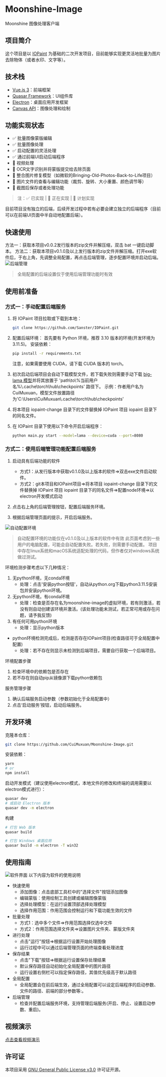 # Moonshine-Image

Moonshine 图像处理客户端

## 项目简介

这个项目是以 [IOPaint](https://github.com/Sanster/IOPaint) 为基础的二次开发项目，目前能够实现更灵活地批量为图片去除物体（或者水印、文字等）。

## 技术栈
- [Vue.js 3](https://vuejs.org/)：前端框架
- [Quasar Framework](https://quasar.dev/)：UI组件库
- [Electron](https://www.electronjs.org/)：桌面应用开发框架
- [Canvas API](https://developer.mozilla.org/zh-CN/docs/Web/API/Canvas_API)：图像处理和绘制

## 功能实现状态

- ✅ 批量图像蒙版编辑
- ✅ 批量图像处理
- ✅ 启动配置的灵活处理
- ✅ 通过前端UI启动后端程序
- 🔄 视频处理
- 📝 OCR文字识别并将蒙版提交给去除页面
- 📝 整合图片修复模型（如微软的Bringing-Old-Photos-Back-to-Life项目）
- 📝 图片文件的查看与编辑功能（裁剪、旋转、大小重置、颜色调节等）
- 📝 截图后保存或者处理功能

> 注：✅ 已实现 | 🔄 正在实现 | 📝 计划实现

目前项目没有独立的后端，后续开发过程中若有必要会建立独立的后端程序（目前可以在前端UI页面中半自动地配置后端）。
## 快速使用
方法一：获取本项目v0.0.2发行版本的zip文件并解压缩，双击 bat 一键启动脚本。
方法二：获取本项目v0.1.0及以上发行版本的zip文件并解压缩。打开exe软件后，于右上角，先调整全局配置，再点击后端管理，逐步配置环境并启动后端。
![后端管理](assets/后端管理.png)
> 全局配置的后端设置仅于使用后端管理功能时有效

## 使用前准备

### 方式一：手动配置后端服务

1. 将 IOPaint 项目拉取或下载到本地：

    ```bash
    git clone https://github.com/Sanster/IOPaint.git
    ```

2. 配置后端环境：
首先要有 Python 环境，推荐 3.10 版本的环境(开发环境为3.11.5)。
安装依赖：

    ```bash
    pip install -r requirements.txt
    ```

    注意，如果需要使用 CUDA，请下载 CUDA 版本的 torch。

3. 初次启动后端项目会自动下载模型文件，若下载失败则需要手动下载 [big-lama 模型](https://huggingface.co/CuiMuxuan/big-lama/tree/main)并将其放置于 'path\to\\%当前用户名%\\.cache\torch\hub\checkpoints' 路径下。
示例：作者用户名为CuiMuxuan，模型文件放置路径为'C:\Users\CuiMuxuan\\.cache\torch\hub\checkpoints'

4. 将本项目 iopaint-change 目录下的文件替换掉 IOPaint 项目 iopaint 目录下的同名文件。

5. 在 IOPaint 目录下使用以下命令开启后端程序：
    ```bash
    python main.py start --model=lama --device=cuda --port=8080
    ```

### 方式二：使用后端管理功能配置后端服务

1. 启动具有后端功能的软件
    - 方式1：从发行版本中获取v0.1.0及以上版本的软件=>双击exe文件启动软件。
    - 方式2：git本项目和IOPaint项目=>将本项目 iopaint-change 目录下的文件替换掉 IOPaint 项目 iopaint 目录下的同名文件=>配置node环境=>以electron开发模式启动

2. 点击右上角的后端管理按钮，配置后端服务环境。

3. 根据后端管理页面的提示，开启后端服务。

![自动配置环境](assets/自动配置环境.png)
> 自动配置环境的功能仅在v0.1.0及以上版本的软件中有效
> 此页面考虑到一些用户的电脑配置，可能会自动配置失败。若失败，则需要手动配置。
> 项目中存在linux系统和macOS系统适配处理的代码，但作者仅对windows系统做过测试。

环境检测步骤考虑以下几种情况：
1. 无python环境，无conda环境
    - 处理：点击'安装python按钮'，自动从python.org下载python3.11.5安装包并安装python环境。
2. 无python环境，有conda环境
    - 处理：检查是否存在名为moonshine-image的虚拟环境，若有则激活，若没有则自动创建该环境并激活。(该处理功能未测试，若正常可用或存在问题，请予我反馈)
3. 有任何可用python环境
    - 处理：显示python版本

- python环境检测完成后，检测是否存在IOPaint项目(检查路径可于全局配置中配置)
    - 处理：若不存在则显示未检测到后端项目，需要自行获取一个后端项目。

环境配置步骤
1. 检查环境中的依赖包是否存在
2. 若不存在则自动pip从镜像源下载python依赖包

服务管理步骤
1. 确认后端服务启动参数（参数初始化于全局配置中）
2. 点击‘启动服务’按钮，启动后端服务。

## 开发环境
克隆本仓库：
```bash
git clone https://github.com/CuiMuxuan/Moonshine-Image.git
```
安装依赖：
```bash
yarn
# or
npm install
```
启动开发模式（建议使用electron模式，本地文件的修改和终端的调用需要以electron模式进行）：
```bash
quasar dev
# 或启动 Electron 版本
quasar dev -m electron
```
构建
```bash
# 打包 Web 版本
quasar build
```
```bash
# 打包 Windows 桌面应用
quasar build -m electron -T win32
```
## 使用指南


![软件界面](assets/软件界面.png)
以下内容为软件的使用说明
- 快速使用
    - 添加图像：点击底部工具栏中的"选择文件"按钮添加图像
    - 编辑蒙版：使用绘制工具创建或编辑图像蒙版
    - 选择处理模型：在运行设置顶部选择处理模型
    - 选择作用范围：作用范围会控制运行和下载功能生效的文件
- 批量处理
    - 方式1：选中多个文件=>作用范围选择仅选中文件
    - 方式2：作用范围选择文件夹=>设置图片文件夹、蒙版文件夹
- 进行处理
    - 点击"运行"按钮=>根据运行设置开始处理图像
    - 运行过程中可以通过后端管理页面的终端查看处理进度
- 保存结果
    - 点击"下载"按钮=>根据运行设置保存处理结果
    - 默认保存路径自动初始化全局配置中的图片路径
    - 运行设置右侧栏可以指定保存路径，其值优先级高于默认路径
- 全局配置
    - 全局配置会在前后端生效，通过全局配置可以设定后端程序的启动参数、文件的路径、前端的部分参数等:。
- 后端管理
    - 检查并配置后端服务环境，支持管理后端服务(开启、停止、设置启动参数、重启)。
## 视频演示
[点击查看视频演示](https://space.bilibili.com/589465087)
## 许可证

本项目采用 [GNU General Public License v3.0](https://www.gnu.org/licenses/gpl-3.0.html) 许可证开源。
